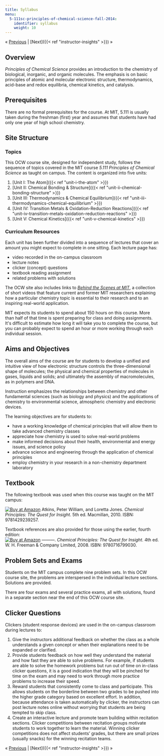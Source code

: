 ```yaml
---
title: Syllabus
menu:
  5-111sc-principles-of-chemical-science-fall-2014:
    identifier: syllabus
    weight: 10
---
```

« [Previous](./resolveuid/4b83661227b2af6d81ff5f4ca0082540) | [Next]({{< ref "instructor-insights" >}}) »

Overview
--------

_Principles of Chemical Science_ provides an introduction to the chemistry of biological, inorganic, and organic molecules. The emphasis is on basic principles of atomic and molecular electronic structure, thermodynamics, acid-base and redox equilibria, chemical kinetics, and catalysis.

Prerequisites
-------------

There are no formal prerequisites for the course. At MIT, 5.111 is usually taken during the freshman (first) year and assumes that students have had only one year of high school chemistry.

Site Structure
--------------

### Topics

This OCW course site, designed for independent study, follows the sequence of topics covered in the MIT course _5.111 Principles of Chemical Science_ as taught on campus. The content is organized into five units:

1.  [Unit I: The Atom]({{< ref "unit-i-the-atom" >}})
2.  [Unit II: Chemical Bonding & Structure]({{< ref "unit-ii-chemical-bonding-structure" >}})
3.  [Unit III: Thermodynamics & Chemical Equilibrium]({{< ref "unit-iii-thermodynamics-chemical-equilibrium" >}})
4.  [Unit IV: Transition Metals & Oxidation-Reduction Reactions]({{< ref "unit-iv-transition-metals-oxidation-reduction-reactions" >}})
5.  [Unit V: Chemical Kinetics]({{< ref "unit-v-chemical-kinetics" >}})

### Curriculum Resources

Each unit has been further divided into a sequence of lectures that cover an amount you might expect to complete in one sitting. Each lecture page has:

*   video recorded in the on-campus classroom
*   lecture notes
*   clicker (concept) questions
*   textbook reading assignment
*   related problems with solutions

The OCW site also includes links to [_Behind the Scenes at MIT_](http://chemvideos.mit.edu/), a collection of short videos that feature current and former MIT researchers explaining how a particular chemistry topic is essential to their research and to an inspiring real-world application.

MIT expects its students to spend about 150 hours on this course. More than half of that time is spent preparing for class and doing assignments. It's difficult to estimate how long it will take you to complete the course, but you can probably expect to spend an hour or more working through each individual session.

Aims and Objectives
-------------------

The overall aims of the course are for students to develop a unified and intuitive view of how electronic structure controls the three-dimensional shape of molecules; the physical and chemical properties of molecules in gases, liquids and solids; and ultimately the assembly of macromolecules, as in polymers and DNA.

Instruction emphasizes the relationships between chemistry and other fundamental sciences (such as biology and physics) and the applications of chemistry to environmental science, atmospheric chemistry and electronic devices.

The learning objectives are for students to:

*   have a working knowledge of chemical principles that will allow them to take advanced chemistry classes
*   appreciate how chemistry is used to solve real-world problems
*   make informed decisions about their health, environmental and energy issues, and science policy
*   advance science and engineering through the application of chemical principles
*   employ chemistry in your research in a non-chemistry department laboratory

Textbook
--------

The following textbook was used when this course was taught on the MIT campus:

[![Buy at Amazon](/images/a_logo_17.gif)](http://www.amazon.com/exec/obidos/ASIN/B0071GCQ3U/ref=nosim/mitopencourse-20) Atkins, Peter William, and Loretta Jones. _Chemical Principles: The Quest for Insight_. 5th ed. Macmillan, 2010. ISBN: 9781429239257.

Textbook references are also provided for those using the earlier, fourth edition:  
[![Buy at Amazon](/images/a_logo_17.gif)](http://www.amazon.com/exec/obidos/ASIN/0716799030/ref=nosim/mitopencourse-20) ———. _Chemical Principles: The Quest for Insight_. 4th ed. W. H. Freeman & Company Limited, 2008. ISBN: 9780716799030.

Problem Sets and Exams
----------------------

Students on the MIT campus complete nine problem sets. In this OCW course site, the problems are interspersed in the individual lecture sections. Solutions are provided.

There are four exams and several practice exams, all with solutions, found in a separate section near the end of this OCW course site.

Clicker Questions
-----------------

Clickers (student response devices) are used in the on-campus classroom during lectures to:

1.  Give the instructors additional feedback on whether the class as a whole understands a given concept or when their explanations need to be expanded or clarified.
2.  Provide students feedback on how well they understand the material and how fast they are able to solve problems. For example, if students are able to solve the homework problems but run out of time on in-class clicker questions, it is a good indication that they will be pinched for time on the exam and may need to work through more practice problems to increase their speed.
3.  Reward students that consistently come to class and participate. This allows students on the borderline between two grades to be pushed into the higher grade category based on excellent effort. In addition, because attendance is taken automatically by clicker, the instructors can post lecture notes online without worrying that students are being tempted to skip class.
4.  Create an interactive lecture and promote team building within recitation sections. Clicker competitions between recitation groups motivate students to work together to learn the material. Winning clicker competitions does not affect students’ grades, but there are small prizes (usually snacks) for the winning recitation teams.

« [Previous](./resolveuid/4b83661227b2af6d81ff5f4ca0082540) | [Next]({{< ref "instructor-insights" >}}) »